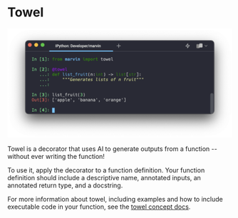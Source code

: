 # Towel
![](../img/towel_fruit.png)

Towel is a decorator that uses AI to generate outputs from a function -- without ever writing the function!

To use it, apply the decorator to a function definition. Your function definition should include a descriptive name, annotated inputs, an annotated return type, and a docstring. 

For more information about towel, including examples and how to include executable code in your function, see the [towel concept docs](towel.md).